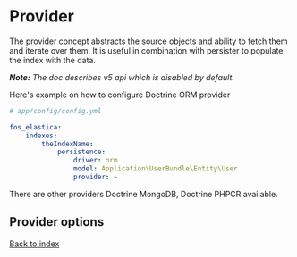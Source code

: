 Provider
========

The provider concept abstracts the source objects and ability to fetch them and iterate over them. 
It is useful in combination with persister to populate the index with the data.

_**Note:** The doc describes v5 api which is disabled by default._

Here's example on how to configure Doctrine ORM provider

```yaml
# app/config/config.yml

fos_elastica:
    indexes:
        theIndexName:
            persistence:
                driver: orm
                model: Application\UserBundle\Entity\User
                provider: ~
```

There are other providers Doctrine MongoDB, Doctrine PHPCR available.


Provider options
----------------

[Back to index](index.md)
